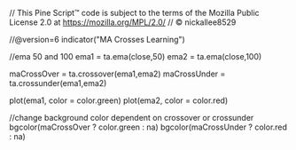 // This Pine Script™ code is subject to the terms of the Mozilla Public License 2.0 at https://mozilla.org/MPL/2.0/
// © nickallee8529

//@version=6
indicator("MA Crosses Learning")

//ema 50 and 100
ema1 = ta.ema(close,50)
ema2 = ta.ema(close,100)

maCrossOver = ta.crossover(ema1,ema2)
maCrossUnder = ta.crossunder(ema1,ema2)

plot(ema1, color = color.green)
plot(ema2, color = color.red)

//change background color dependent on crossover or crossunder
bgcolor(maCrossOver ? color.green : na)
bgcolor(maCrossUnder ? color.red : na)
